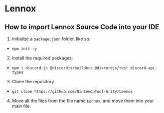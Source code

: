 # Lennox

## How to import Lennox Source Code into your IDE
1. Initialize a `package.json` folder, like so:
  - `npm init -y`
2. Install the required packages:
  - `npm i discord.js @discordjs/builders @discordjs/rest discord-api-types`
3. Clone the repository
  - `git clone https://github.com/NintendoTool-Arity/Lennox`
4. Move all the files from the file name `Lennox`, and move them into your main file.
